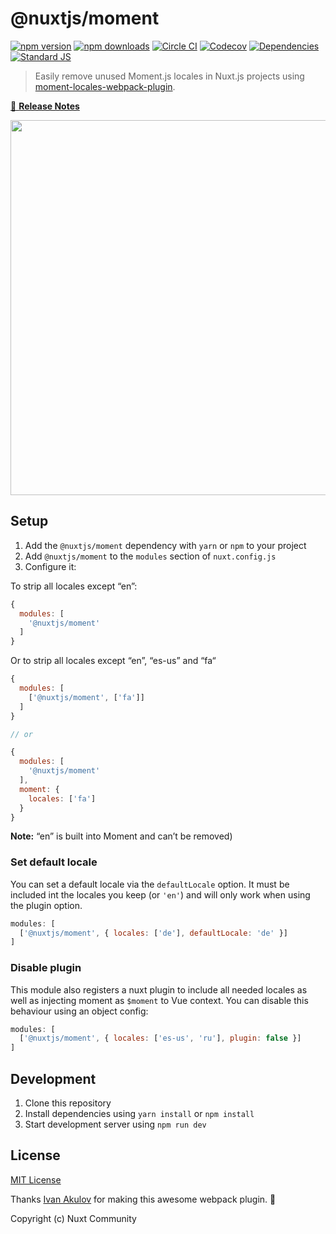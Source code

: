 # @nuxtjs/moment

[![npm version][npm-version-src]][npm-version-href]
[![npm downloads][npm-downloads-src]][npm-downloads-href]
[![Circle CI][circle-ci-src]][circle-ci-href]
[![Codecov][codecov-src]][codecov-href]
[![Dependencies][david-dm-src]][david-dm-href]
[![Standard JS][standard-js-src]][standard-js-href]

> Easily remove unused Moment.js locales in Nuxt.js projects using [moment-locales-webpack-plugin](https://github.com/iamakulov/moment-locales-webpack-plugin).

[📖 **Release Notes**](./CHANGELOG.md)

<p align="center"><img src="./assets/img1.png" width="600px"></p>

## Setup

1. Add the `@nuxtjs/moment` dependency with `yarn` or `npm` to your project
2. Add `@nuxtjs/moment` to the `modules` section of `nuxt.config.js`
3. Configure it:

To strip all locales except “en”:

```js
{
  modules: [
    '@nuxtjs/moment'
  ]
}
```

Or to strip all locales except “en”, “es-us” and “fa“

```js
{
  modules: [
    ['@nuxtjs/moment', ['fa']]
  ]
}

// or

{
  modules: [
    '@nuxtjs/moment'
  ],
  moment: {
    locales: ['fa']
  }
}
```

**Note:** “en” is built into Moment and can’t be removed)

### Set default locale

You can set a default locale via the `defaultLocale` option. It must be included
int the locales you keep (or `'en'`) and will only work when using the plugin option.

```js
modules: [
  ['@nuxtjs/moment', { locales: ['de'], defaultLocale: 'de' }]
]
```

### Disable plugin

This module also registers a nuxt plugin to include all needed locales as well as injecting moment as `$moment` to Vue context. You can disable this behaviour using an object config:

```js
modules: [
  ['@nuxtjs/moment', { locales: ['es-us', 'ru'], plugin: false }]
]
```

## Development

1. Clone this repository
2. Install dependencies using `yarn install` or `npm install`
3. Start development server using `npm run dev`

## License

[MIT License](./LICENSE)

Thanks [Ivan Akulov](https://github.com/iamakulov) for making this awesome webpack plugin. 💖

Copyright (c) Nuxt Community

<!-- Badges -->
[npm-version-src]: https://img.shields.io/npm/dt/@nuxtjs/moment.svg?style=flat-square
[npm-version-href]: https://npmjs.com/package/@nuxtjs/moment
[npm-downloads-src]: https://img.shields.io/npm/v/@nuxtjs/moment/latest.svg?style=flat-square
[npm-downloads-href]: https://npmjs.com/package/@nuxtjs/moment
[circle-ci-src]: https://img.shields.io/circleci/project/github/nuxt-community/moment-module.svg?style=flat-square
[circle-ci-href]: https://circleci.com/gh/nuxt-community/moment-module
[codecov-src]: https://img.shields.io/codecov/c/github/nuxt-community/moment-module.svg?style=flat-square
[codecov-href]: https://codecov.io/gh/nuxt-community/moment-module
[david-dm-src]: https://david-dm.org/nuxt-community/moment-module/status.svg?style=flat-square
[david-dm-href]: https://david-dm.org/nuxt-community/moment-module
[standard-js-src]: https://img.shields.io/badge/code_style-standard-brightgreen.svg?style=flat-square
[standard-js-href]: https://standardjs.com
